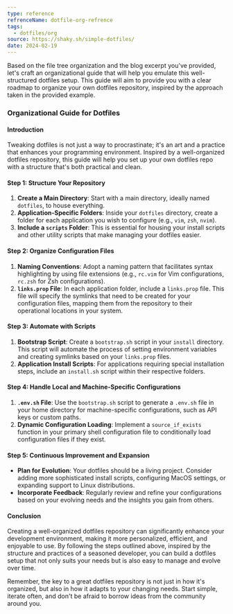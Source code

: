 ```yaml
---
type: reference
refrenceName: dotfile-org-refrence
tags:
  - dotfiles/org
source: https://shaky.sh/simple-dotfiles/
date: 2024-02-19
---
```


Based on the file tree organization and the blog excerpt you've provided, let's craft an organizational guide that will help you emulate this well-structured dotfiles setup. This guide will aim to provide you with a clear roadmap to organize your own dotfiles repository, inspired by the approach taken in the provided example.

### Organizational Guide for Dotfiles

#### Introduction
Tweaking dotfiles is not just a way to procrastinate; it's an art and a practice that enhances your programming environment. Inspired by a well-organized dotfiles repository, this guide will help you set up your own dotfiles repo with a structure that's both practical and clean.

#### Step 1: Structure Your Repository
1. **Create a Main Directory**: Start with a main directory, ideally named `dotfiles`, to house everything.
2. **Application-Specific Folders**: Inside your `dotfiles` directory, create a folder for each application you wish to configure (e.g., `vim`, `zsh`, `nvim`).
3. **Include a `scripts` Folder**: This is essential for housing your install scripts and other utility scripts that make managing your dotfiles easier.

#### Step 2: Organize Configuration Files
1. **Naming Conventions**: Adopt a naming pattern that facilitates syntax highlighting by using file extensions (e.g., `rc.vim` for Vim configurations, `rc.zsh` for Zsh configurations).
2. **`links.prop` File**: In each application folder, include a `links.prop` file. This file will specify the symlinks that need to be created for your configuration files, mapping them from the repository to their operational locations in your system.

#### Step 3: Automate with Scripts
1. **Bootstrap Script**: Create a `bootstrap.sh` script in your `install` directory. This script will automate the process of setting environment variables and creating symlinks based on your `links.prop` files.
2. **Application Install Scripts**: For applications requiring special installation steps, include an `install.sh` script within their respective folders.

#### Step 4: Handle Local and Machine-Specific Configurations
1. **`.env.sh` File**: Use the `bootstrap.sh` script to generate a `.env.sh` file in your home directory for machine-specific configurations, such as API keys or custom paths.
2. **Dynamic Configuration Loading**: Implement a `source_if_exists` function in your primary shell configuration file to conditionally load configuration files if they exist.

#### Step 5: Continuous Improvement and Expansion
- **Plan for Evolution**: Your dotfiles should be a living project. Consider adding more sophisticated install scripts, configuring MacOS settings, or expanding support to Linux distributions.
- **Incorporate Feedback**: Regularly review and refine your configurations based on your evolving needs and the insights you gain from others.

#### Conclusion
Creating a well-organized dotfiles repository can significantly enhance your development environment, making it more personalized, efficient, and enjoyable to use. By following the steps outlined above, inspired by the structure and practices of a seasoned developer, you can build a dotfiles setup that not only suits your needs but is also easy to manage and evolve over time.

Remember, the key to a great dotfiles repository is not just in how it's organized, but also in how it adapts to your changing needs. Start simple, iterate often, and don't be afraid to borrow ideas from the community around you.